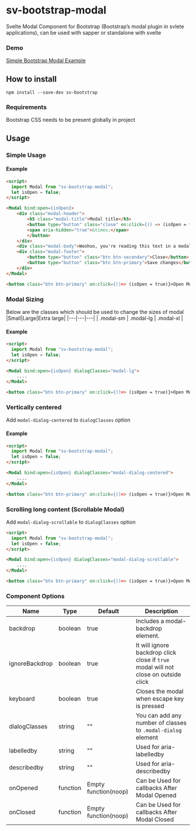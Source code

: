# sv-bootstrap-modal
Svelte Modal Component for Bootstrap (Bootstrap’s modal plugin in svlete applications), can be used with sapper or standalone with svelte
### Demo
[Simple Bootstrap Modal Example](https://svelte.dev/repl/27a9b36c6b2a48fb9c98fd9358a8861e?version=3.22.3)
## How to install
```npm install --save-dev sv-bootstrap```

### Requirements
Bootstrap CSS needs to be present globally in project


## Usage

### Simple Usage

#### Example
```html
<script>
  import Modal from "sv-bootstrap-modal";
  let isOpen = false;
</script>

<Modal bind:open={isOpen}>
    <div class="modal-header">
        <h5 class="modal-title">Modal title</h5>
        <button type="button" class="close" on:click={() => (isOpen = false)}>
        <span aria-hidden="true">&times;</span>
        </button>
    </div>
    <div class="modal-body">Woohoo, you're reading this text in a modal!</div>
    <div class="modal-footer">
        <button type="button" class="btn btn-secondary">Close</button>
        <button type="button" class="btn btn-primary">Save changes</button>
    </div>
</Modal>

<button class="btn btn-primary" on:click={()=> (isOpen = true)}>Open Modal</button>

```

### Modal Sizing
Below are the classes which should be used to change the sizes of modal
|Small|Large|Extra large|
|---|---|---|
|  .modal-sm |  .modal-lg | .modal-xl  |

#### Example
```html
<script>
  import Modal from "sv-bootstrap-modal";
  let isOpen = false;
</script>

<Modal bind:open={isOpen} dialogClasses="modal-lg">
    ....
</Modal>

<button class="btn btn-primary" on:click={()=> (isOpen = true)}>Open Modal</button>
```

### Vertically centered
Add `modal-dialog-centered` to `dialogClasses` option

#### Example
```html
<script>
  import Modal from "sv-bootstrap-modal";
  let isOpen = false;
</script>

<Modal bind:open={isOpen} dialogClasses="modal-dialog-centered">
    ....
</Modal>

<button class="btn btn-primary" on:click={()=> (isOpen = true)}>Open Modal</button>
```

### Scrolling long content (Scrollable Modal)
Add `modal-dialog-scrollable` to `dialogClasses` option

```html
<script>
  import Modal from "sv-bootstrap-modal";
  let isOpen = false;
</script>

<Modal bind:open={isOpen} dialogClasses="modal-dialog-scrollable">
    ....
</Modal>

<button class="btn btn-primary" on:click={()=> (isOpen = true)}>Open Modal</button>
```

### Component Options
|Name|Type|Default|Description|
|--- |--- |--- |--- |
|backdrop|boolean|true|Includes a modal-backdrop element.|
|ignoreBackdrop|boolean|true|It will ignore backdrop click close if `true` modal will not close on outside click|
|keyboard|boolean|true|Closes the modal when escape key is pressed|
|dialogClasses|string|""|You can add any number of classes to `.modal-dialog` element|
|labelledby|string|""|Used for aria-labelledby|
|describedby|string|""|Used for aria-describedby|
|onOpened|function|Empty function(noop)|Can be Used for callbacks After Modal Opened|
|onClosed|function|Empty function(noop)|Can be Used for callbacks After Modal Closed|
